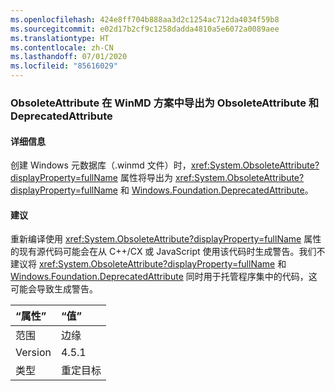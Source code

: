 ```yaml
---
ms.openlocfilehash: 424e8ff704b888aa3d2c1254ac712da4034f59b8
ms.sourcegitcommit: e02d17b2cf9c1258dadda4810a5e6072a0089aee
ms.translationtype: HT
ms.contentlocale: zh-CN
ms.lasthandoff: 07/01/2020
ms.locfileid: "85616029"
---
```

### <a name="obsoleteattribute-exports-as-both-obsoleteattribute-and-deprecatedattribute-in-winmd-scenarios"></a>ObsoleteAttribute 在 WinMD 方案中导出为 ObsoleteAttribute 和 DeprecatedAttribute

#### <a name="details"></a>详细信息

创建 Windows 元数据库（.winmd 文件）时，<xref:System.ObsoleteAttribute?displayProperty=fullName> 属性将导出为 <xref:System.ObsoleteAttribute?displayProperty=fullName> 和 [Windows.Foundation.DeprecatedAttribute](https://docs.microsoft.com/uwp/api/windows.foundation.metadata.deprecatedattribute)。

#### <a name="suggestion"></a>建议

重新编译使用 <xref:System.ObsoleteAttribute?displayProperty=fullName> 属性的现有源代码可能会在从 C++/CX 或 JavaScript 使用该代码时生成警告。我们不建议将 <xref:System.ObsoleteAttribute?displayProperty=fullName> 和 [Windows.Foundation.DeprecatedAttribute](https://docs.microsoft.com/uwp/api/windows.foundation.metadata.deprecatedattribute) 同时用于托管程序集中的代码，这可能会导致生成警告。

| “属性”    | “值”       |
|:--------|:------------|
| 范围   | 边缘        |
| Version | 4.5.1       |
| 类型    | 重定目标 |
